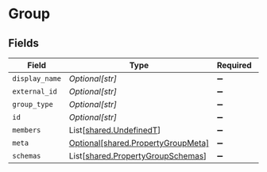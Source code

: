 # Group


## Fields

| Field                                                                            | Type                                                                             | Required                                                                         | Description                                                                      |
| -------------------------------------------------------------------------------- | -------------------------------------------------------------------------------- | -------------------------------------------------------------------------------- | -------------------------------------------------------------------------------- |
| `display_name`                                                                   | *Optional[str]*                                                                  | :heavy_minus_sign:                                                               | N/A                                                                              |
| `external_id`                                                                    | *Optional[str]*                                                                  | :heavy_minus_sign:                                                               | N/A                                                                              |
| `group_type`                                                                     | *Optional[str]*                                                                  | :heavy_minus_sign:                                                               | N/A                                                                              |
| `id`                                                                             | *Optional[str]*                                                                  | :heavy_minus_sign:                                                               | N/A                                                                              |
| `members`                                                                        | List[[shared.UndefinedT](../../models/shared/undefinedt.md)]                     | :heavy_minus_sign:                                                               | N/A                                                                              |
| `meta`                                                                           | [Optional[shared.PropertyGroupMeta]](../../models/shared/propertygroupmeta.md)   | :heavy_minus_sign:                                                               | N/A                                                                              |
| `schemas`                                                                        | List[[shared.PropertyGroupSchemas](../../models/shared/propertygroupschemas.md)] | :heavy_minus_sign:                                                               | N/A                                                                              |
